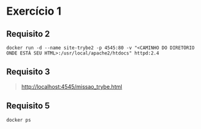 # Exercício 1

## **Requisito 2**

```console
docker run -d --name site-trybe2 -p 4545:80 -v "<CAMINHO DO DIRETÓRIO ONDE ESTÁ SEU HTML>:/usr/local/apache2/htdocs" httpd:2.4
```
<!-- docker container run -d --name site-trybe2 -p 4545:80 -v "/home/milene/docker/meu-site:/usr/local/apache2/htdocs" httpd:2.4 -->

## **Requisito 3**

> <http://localhost:4545/missao_trybe.html>

## **Requisito 5**

```console
docker ps
```
